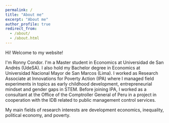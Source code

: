 ```yaml
---
permalink: /
title: "About me"
excerpt: "About me"
author_profile: true
redirect_from: 
  - /about/
  - /about.html
---
```


Hi! Welcome to my website!

I'm Ronny Condor. I'm a Master student in Economics at Universidad de San Andrés (UdeSA). I also hold my Bachelor degree in Economics at Universidad Nacional Mayor de San Marcos (Lima). I worked as Research Associate at Innovations for Poverty Action (IPA) where I managed field experiments in topics as early childhood development, entrepreneurial mindset and gender gaps in STEM. Before joining IPA, I worked as a consultant at the Office of the Comptroller General of Peru in a project in cooperation with the IDB related to public management control services.

My main fields of research interests are development economics, inequality, political economy, and poverty.  
